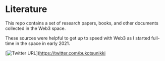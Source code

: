 # Literature

This repo contains a set of research papers, books, and other documents collected in the Web3 space.

These sources were helpful to get up to speed with Web3 as I started full-time in the space in early 2021.

[![Twitter URL](https://img.shields.io/twitter/url/https/twitter.com/bukotsunikki.svg?style=social&label=Follow%20%40bukotsunikki)](https://twitter.com/bukotsunikki
